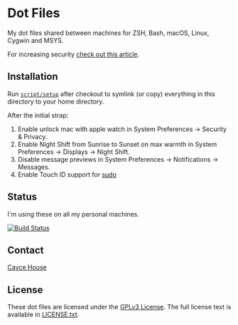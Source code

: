 # Dot Files

My dot files shared between machines for ZSH, Bash, macOS, Linux, Cygwin and MSYS.

For increasing security [check out this article](https://blog.bejarano.io/hardening-macos.html).

## Installation

Run [`script/setup`](https://github.com/caycehouse/dotfiles/blob/master/script/setup)
after checkout to symlink (or copy) everything in this directory to your home directory.

After the initial strap:

1. Enable unlock mac with apple watch in System Preferences -> Security & Privacy.
2. Enable Night Shift from Sunrise to Sunset on max warmth in System Preferences -> Displays -> Night Shift.
3. Disable message previews in System Preferences -> Notifications -> Messages.
4. Enable Touch ID support for [sudo](https://www.imore.com/how-use-sudo-your-mac-touch-id)

## Status

I'm using these on all my personal machines.

[![Build Status](https://travis-ci.com/caycehouse/dotfiles.svg?branch=master)](https://travis-ci.com/caycehouse/dotfiles)

## Contact

[Cayce House](mailto:cayce@caycehouse.com)

## License

These dot files are licensed under the [GPLv3 License](https://en.wikipedia.org/wiki/GNU_General_Public_License).
The full license text is available in [LICENSE.txt](https://github.com/caycehouse/dotfiles/blob/master/LICENSE.txt).
